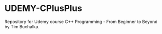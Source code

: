 # UDEMY-CPlusPlus
Repository for Udemy course C++ Programming - From Beginner to Beyond by Tim Buchalka.
